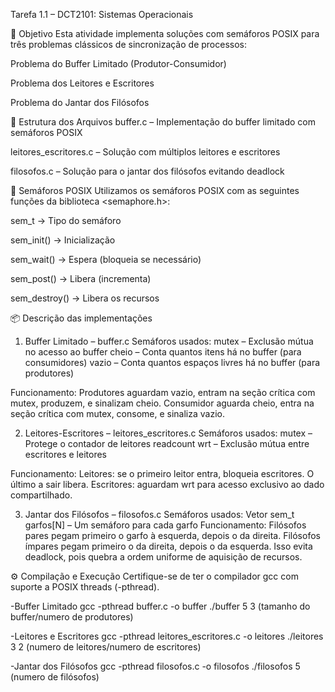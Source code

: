 Tarefa 1.1 – DCT2101: Sistemas Operacionais

📌 Objetivo
Esta atividade implementa soluções com semáforos POSIX para três problemas clássicos de sincronização de processos:

Problema do Buffer Limitado (Produtor-Consumidor)

Problema dos Leitores e Escritores

Problema do Jantar dos Filósofos

📁 Estrutura dos Arquivos
buffer.c – Implementação do buffer limitado com semáforos POSIX

leitores_escritores.c – Solução com múltiplos leitores e escritores

filosofos.c – Solução para o jantar dos filósofos evitando deadlock

🔧 Semáforos POSIX
Utilizamos os semáforos POSIX com as seguintes funções da biblioteca <semaphore.h>:

sem_t → Tipo do semáforo

sem_init() → Inicialização

sem_wait() → Espera (bloqueia se necessário)

sem_post() → Libera (incrementa)

sem_destroy() → Libera os recursos

📦 Descrição das implementações
1. Buffer Limitado – buffer.c
Semáforos usados:
mutex – Exclusão mútua no acesso ao buffer
cheio – Conta quantos itens há no buffer (para consumidores)
vazio – Conta quantos espaços livres há no buffer (para produtores)

Funcionamento:
Produtores aguardam vazio, entram na seção crítica com mutex, produzem, e sinalizam cheio.
Consumidor aguarda cheio, entra na seção crítica com mutex, consome, e sinaliza vazio.

2. Leitores-Escritores – leitores_escritores.c
Semáforos usados:
mutex – Protege o contador de leitores readcount
wrt – Exclusão mútua entre escritores e leitores

Funcionamento:
Leitores: se o primeiro leitor entra, bloqueia escritores. O último a sair libera.
Escritores: aguardam wrt para acesso exclusivo ao dado compartilhado.

3. Jantar dos Filósofos – filosofos.c
Semáforos usados:
Vetor sem_t garfos[N] – Um semáforo para cada garfo
Funcionamento:
Filósofos pares pegam primeiro o garfo à esquerda, depois o da direita.
Filósofos ímpares pegam primeiro o da direita, depois o da esquerda.
Isso evita deadlock, pois quebra a ordem uniforme de aquisição de recursos.

⚙️ Compilação e Execução
Certifique-se de ter o compilador gcc com suporte a POSIX threads (-pthread).

-Buffer Limitado
gcc -pthread buffer.c -o buffer
./buffer 5 3 (tamanho do buffer/numero de produtores)

-Leitores e Escritores
gcc -pthread leitores_escritores.c -o leitores
./leitores 3 2 (numero de leitores/numero de escritores)

-Jantar dos Filósofos
gcc -pthread filosofos.c -o filosofos
./filosofos 5 (numero de filósofos)


